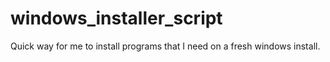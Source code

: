 # windows_installer_script
Quick way for me to install programs that I need on a fresh windows install.
